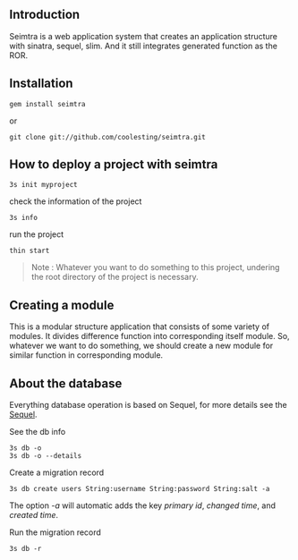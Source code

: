## Introduction

Seimtra is a web application system that creates an application structure with sinatra, sequel, slim. And it still integrates generated function as the ROR.


## Installation

	gem install seimtra

or

	git clone git://github.com/coolesting/seimtra.git


## How to deploy a project with seimtra

	3s init myproject

check the information of the project

	3s info

run the project
	
	thin start

> Note : Whatever you want to do something to this project, undering the root directory of the project is necessary.


## Creating a module

This is a modular structure application that consists of some variety of modules.
It divides difference function into corresponding itself module. 
So, whatever we want to do something, we should create a new module for similar function in corresponding module.


## About the database

Everything database operation is based on Sequel, for more details see the [Sequel](http://sequel.rubyforge.org/documentation.html).

See the db info

	3s db -o
	3s db -o --details

Create a migration record

	3s db create users String:username String:password String:salt -a

The option *-a* will automatic adds the key *primary id*, *changed time*, and *created time*.

Run the migration record

	3s db -r
